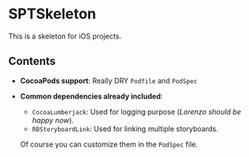 # SPTSkeleton

This is a skeleton for iOS projects.


## Contents

* **CocoaPods support**: Really DRY `Podfile` and `PodSpec`
* **Common dependencies already included**:
	* `CocoaLumberjack`: Used for logging purpose (*Lorenzo should be happy now*).
	* `RBStoryboardLink`: Used for linking multiple storyboards.
  
  Of course you can customize them in the `PodSpec` file.
